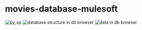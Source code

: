 # movies-database-mulesoft 
![py_op](https://user-images.githubusercontent.com/105433273/196043047-13e66926-07c7-4230-ae51-48668e352f40.png)
![database structure in db browser ](https://user-images.githubusercontent.com/105433273/196043040-8bbb0191-c877-43fc-aa59-b128a058d8e5.png)
![data in db browser ](https://user-images.githubusercontent.com/105433273/196043029-89f4fc43-0715-42ec-9eef-467e1e11a9f5.png)
